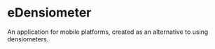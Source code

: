 # eDensiometer
An application for mobile platforms, created as an alternative to using densiometers.
